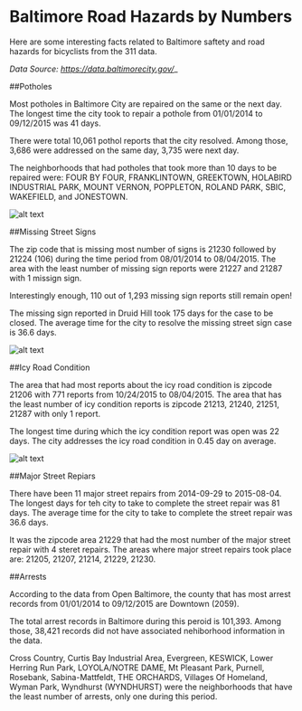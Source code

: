 Baltimore Road Hazards by Numbers
========================================= 
Here are some interesting facts related to Baltimore saftety and road hazards for bicyclists from the 311 data.

_Data Source: https://data.baltimorecity.gov/__

##Potholes

Most potholes in Baltimore City are repaired on the same or the next day. The longest time the city took to repair a pothole from 01/01/2014 to 09/12/2015 was 41 days.

There were total 10,061 pothol reports that the city resolved. Among those, 3,686 were addressed on the same day, 3,735 were next day. 

The neighborhoods that had potholes that took more than 10 days to be repaired were: FOUR BY FOUR, FRANKLINTOWN, GREEKTOWN, HOLABIRD INDUSTRIAL PARK, MOUNT VERNON, POPPLETON, ROLAND PARK, SBIC, WAKEFIELD, and JONESTOWN. 

![alt text](https://github.com/kbroman/jhudashbike/blob/master/fun_graphs/PotholeRepairDuration.png "Pothole Repair Graph")

##Missing Street Signs

The zip code that is missing most number of signs is 21230 followed by 21224 (106) during the time period from 08/01/2014 to 08/04/2015. The area with the least number of missing sign reports were 21227 and 21287 with 1 missign sign. 

Interestingly enough, 110 out of 1,293 missing sign reports still remain open!

The missing sign reported in Druid Hill took 175 days for the case to be closed. The average time for the city to resolve the missing street sign case is 36.6 days.

![alt text](https://github.com/kbroman/jhudashbike/blob/master/fun_graphs/MissingStSigns.png "Missing Street Signs Graph")

##Icy Road Condition

The area that had most reports about the icy road condition is zipcode 21206 with 771 reports from 10/24/2015 to 08/04/2015. The area that has the least number of icy condition reports is zipcode 21213, 21240, 21251, 21287 with only 1 report.  

The longest time during which the icy condition report was open was 22 days. The city addresses the icy road condition in 0.45 day on average. 

![alt text](https://github.com/kbroman/jhudashbike/blob/master/fun_graphs/IcyRoadReportsByZipcode.png "Icy Road Graph")

##Major Street Repiars

There have been 11 major street repairs from 2014-09-29 to 2015-08-04. The longest days for teh city to take to complete the street repair was 81 days. The average time for the city to take to complete the street repair was 36.6 days.

It was the zipcode area 21229 that had the most number of the major street repair with 4 steret repairs. The areas where major street repairs took place are: 21205, 21207, 21214, 21229, 21230.

##Arrests

According to the data from Open Baltimore, the county that has most arrest records from 01/01/2014 to 09/12/2015 are Downtown (2059). 

The total arrest records in Baltimore during this peroid is 101,393. Among those, 38,421 records did not have associated nehiborhood information in the data.

Cross Country, Curtis Bay Industrial Area, Evergreen, KESWICK, Lower Herring Run Park, LOYOLA/NOTRE DAME, Mt Pleasant Park, Purnell, Rosebank, Sabina-Mattfeldt, THE ORCHARDS, Villages Of Homeland, Wyman Park, Wyndhurst (WYNDHURST) were the neighborhoods that have the least number of arrests, only one during this period. 


